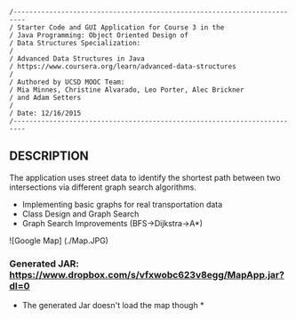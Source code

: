 ```
/-------------------------------------------------------------------------
/ Starter Code and GUI Application for Course 3 in the
/ Java Programming: Object Oriented Design of 
/ Data Structures Specialization:
/
/ Advanced Data Structures in Java
/ https://www.coursera.org/learn/advanced-data-structures
/
/ Authored by UCSD MOOC Team:
/ Mia Minnes, Christine Alvarado, Leo Porter, Alec Brickner
/ and Adam Setters
/
/ Date: 12/16/2015
/-------------------------------------------------------------------------
```
## DESCRIPTION 

The application uses street data to identify the shortest path between two intersections via different graph search algorithms.

- Implementing basic graphs for real transportation data
- Class Design and Graph Search
- Graph Search Improvements (BFS->Dijkstra->A*)

![Google Map] (./Map.JPG)

### Generated JAR: https://www.dropbox.com/s/vfxwobc623v8egg/MapApp.jar?dl=0
* The generated Jar doesn't load the map though *


